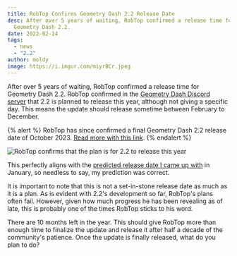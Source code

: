```yaml
---
title: RobTop Confirms Geometry Dash 2.2 Release Date
desc: After over 5 years of waiting, RobTop confirmed a release time for
  Geometry Dash 2.2.
date: 2022-02-14
tags:
  - news
  - "2.2"
author: moldy
image: https://i.imgur.com/miyrBCr.jpeg
---
```


After over 5 years of waiting, RobTop confirmed a release time for Geometry Dash 2.2. RobTop confirmed in the [Geometry Dash Discord server](https://discord.gg/geometrydash) that 2.2 is planned to release this year, although not giving a specific day. This means the update should release sometime between February to December.

{% alert %}
RobTop has since confirmed a final Geometry Dash 2.2 release date of October 2023. [Read more with this link](/posts/final-geometry-dash-2-2-release-date-confirmed-by-robtop/).
{% endalert %}

![RobTop confirms that the plan is for 2.2 to release this year](https://i.imgur.com/fsGkPRh.png)

This perfectly aligns with the [predicted release date I came up with](/posts/2-2-release-date/) in January, so needless to say, my prediction was correct.

It is important to note that this is not a set-in-stone release date as much as it is a plan. As is evident with 2.2's development so far, RobTop's plans often fail. However, given how much progress he has been revealing as of late, this is probably one of the times RobTop sticks to his word.

There are 10 months left in the year. This should give RobTop more than enough time to finalize the update and release it after half a decade of the community's patience. Once the update is finally released, what do you plan to do?
